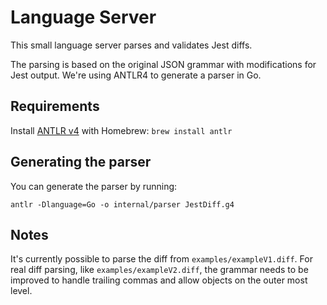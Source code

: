 # Language Server

This small language server parses and validates Jest diffs.

The parsing is based on the original JSON grammar with modifications for Jest output. We're using ANTLR4 to generate a parser in Go.

## Requirements

Install [ANTLR v4](https://github.com/antlr/antlr4) with Homebrew: `brew install antlr`

## Generating the parser

You can generate the parser by running:

```
antlr -Dlanguage=Go -o internal/parser JestDiff.g4
```

## Notes

It's currently possible to parse the diff from `examples/exampleV1.diff`. For real diff parsing, like `examples/exampleV2.diff`, the grammar needs to be improved to handle trailing commas and allow objects on the outer most level.